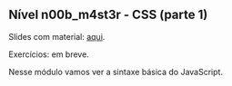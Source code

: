 ## Nível n00b_m4st3r - CSS (parte 1)

Slides com material: [aqui](https://slides.com/pedromello/adt-dev-n00b_m4st3r-js1).

Exercícios: em breve.

Nesse módulo vamos ver a sintaxe básica do JavaScript.